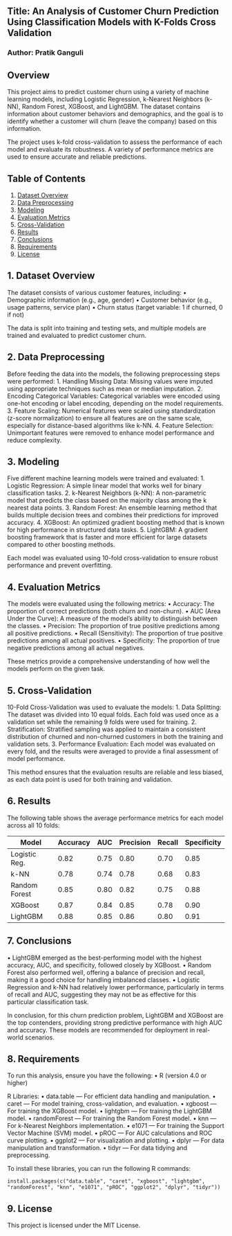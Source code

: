## Title: An Analysis of Customer Churn Prediction Using Classification Models with K-Folds Cross Validation
### Author: Pratik Ganguli

## Overview

This project aims to predict customer churn using a variety of machine learning models, including Logistic Regression, k-Nearest Neighbors (k-NN), Random Forest, XGBoost, and LightGBM. The dataset contains information about customer behaviors and demographics, and the goal is to identify whether a customer will churn (leave the company) based on this information.

The project uses k-fold cross-validation to assess the performance of each model and evaluate its robustness. A variety of performance metrics are used to ensure accurate and reliable predictions.


## Table of Contents
1.	[Dataset Overview](#DatasetOverview)
2.	[Data Preprocessing](#DataPreprocessing)
3.	[Modeling](#Modeling)
4.	[Evaluation Metrics](#EvaluationMetrics)
5.	[Cross-Validation](#Cross-Validation)
6.	[Results](#Results)
7.	[Conclusions](#Conclusions)
8.	[Requirements](#Requirements)
9.	[License](#License)


## 1. Dataset Overview

The dataset consists of various customer features, including:
	•	Demographic information (e.g., age, gender)
	•	Customer behavior (e.g., usage patterns, service plan)
	•	Churn status (target variable: 1 if churned, 0 if not)

The data is split into training and testing sets, and multiple models are trained and evaluated to predict customer churn.


## 2. Data Preprocessing

Before feeding the data into the models, the following preprocessing steps were performed:
	1.	Handling Missing Data: Missing values were imputed using appropriate techniques such as mean or median imputation.
	2.	Encoding Categorical Variables: Categorical variables were encoded using one-hot encoding or label encoding, depending on the model requirements.
	3.	Feature Scaling: Numerical features were scaled using standardization (z-score normalization) to ensure all features are on the same scale, especially for distance-based algorithms like k-NN.
	4.	Feature Selection: Unimportant features were removed to enhance model performance and reduce complexity.


## 3. Modeling

Five different machine learning models were trained and evaluated:
	1.	Logistic Regression: A simple linear model that works well for binary classification tasks.
	2.	k-Nearest Neighbors (k-NN): A non-parametric model that predicts the class based on the majority class among the k nearest data points.
	3.	Random Forest: An ensemble learning method that builds multiple decision trees and combines their predictions for improved accuracy.
	4.	XGBoost: An optimized gradient boosting method that is known for high performance in structured data tasks.
	5.	LightGBM: A gradient boosting framework that is faster and more efficient for large datasets compared to other boosting methods.

Each model was evaluated using 10-fold cross-validation to ensure robust performance and prevent overfitting.


## 4. Evaluation Metrics

The models were evaluated using the following metrics:
	•	Accuracy: The proportion of correct predictions (both churn and non-churn).
	•	AUC (Area Under the Curve): A measure of the model’s ability to distinguish between the classes.
	•	Precision: The proportion of true positive predictions among all positive predictions.
	•	Recall (Sensitivity): The proportion of true positive predictions among all actual positives.
	•	Specificity: The proportion of true negative predictions among all actual negatives.

These metrics provide a comprehensive understanding of how well the models perform on the given task.


## 5. Cross-Validation

10-Fold Cross-Validation was used to evaluate the models:
	1.	Data Splitting: The dataset was divided into 10 equal folds. Each fold was used once as a validation set while the remaining 9 folds were used for training.
	2.	Stratification: Stratified sampling was applied to maintain a consistent distribution of churned and non-churned customers in both the training and validation sets.
	3.	Performance Evaluation: Each model was evaluated on every fold, and the results were averaged to provide a final assessment of model performance.

This method ensures that the evaluation results are reliable and less biased, as each data point is used for both training and validation.


## 6. Results

The following table shows the average performance metrics for each model across all 10 folds:

| Model            | Accuracy | AUC  | Precision | Recall | Specificity |
|------------------|----------|------|-----------|--------|-------------|
| Logistic Reg.    | 0.82     | 0.75 | 0.80      | 0.70   | 0.85        |
| k-NN             | 0.78     | 0.74 | 0.78      | 0.68   | 0.83        |
| Random Forest    | 0.85     | 0.80 | 0.82      | 0.75   | 0.88        |
| XGBoost          | 0.87     | 0.84 | 0.85      | 0.78   | 0.90        |
| LightGBM         | 0.88     | 0.85 | 0.86      | 0.80   | 0.91        |


## 7. Conclusions

•	LightGBM emerged as the best-performing model with the highest accuracy, AUC, and specificity, followed closely by XGBoost.
•	Random Forest also performed well, offering a balance of precision and recall, making it a good choice for handling imbalanced classes.
•	Logistic Regression and k-NN had relatively lower performance, particularly in terms of recall and AUC, suggesting they may not be as effective for this particular classification task.

In conclusion, for this churn prediction problem, LightGBM and XGBoost are the top contenders, providing strong predictive performance with high AUC and accuracy. These models are recommended for deployment in real-world scenarios.


## 8. Requirements

To run this analysis, ensure you have the following:
	•	R (version 4.0 or higher)

R Libraries:
	•	data.table — For efficient data handling and manipulation.
	•	caret — For model training, cross-validation, and evaluation.
	•	xgboost — For training the XGBoost model.
	•	lightgbm — For training the LightGBM model.
	•	randomForest — For training the Random Forest model.
	•	knn — For k-Nearest Neighbors implementation.
	•	e1071 — For training the Support Vector Machine (SVM) model.
	•	pROC — For AUC calculations and ROC curve plotting.
	•	ggplot2 — For visualization and plotting.
	•	dplyr — For data manipulation and transformation.
	•	tidyr — For data tidying and preprocessing.

To install these libraries, you can run the following R commands:

	install.packages(c("data.table", "caret", "xgboost", "lightgbm", "randomForest", "knn", "e1071", "pROC", "ggplot2", "dplyr", "tidyr"))


## 9. License

This project is licensed under the MIT License.

